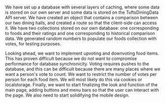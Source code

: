 We have set up a database with several layers of caching, where some data is stored on our own server and some data is stored on the TuftsDiningData API server. We have created an object that contains a comparison between our two dining halls, and created a route so that the client-side can access it. We have two collections stored on our own database: one corresponding to foods and their ratings and one corresponding to historical comparison data. We generated random numbers to populate our foods collection with votes, for testing purposes.

Looking ahead, we want to implement upvoting and downvoting food items. This has proven difficult because we do not want to compromise performance for database synchronicity. Voting requires pushes to the database, and this can be difficult because there are many places where we want a person's vote to count. We want to restrict the number of votes per person for each food item. We will most likely do this via cookies or localstorage. Finally, we want to start finalizing the look and function of the main page, adding buttons and menu bars so that the user can interact with the page. We also need to start solidifying the mobile design. 
